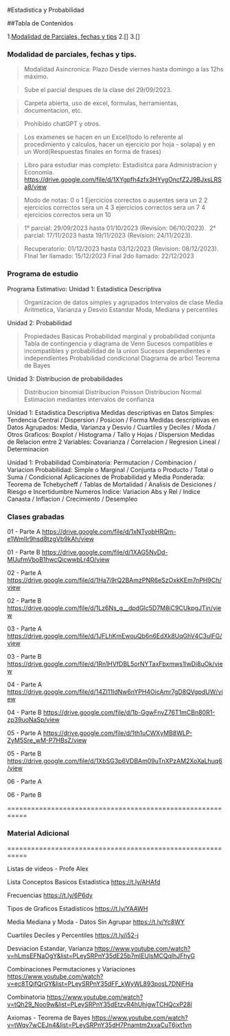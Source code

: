 #Estadistica y Probabilidad

##Tabla de Contenidos

1.[Modalidad de Parciales, fechas y tips](#modalidad-de-parciales-fechas-y-tips)
2.[]
3.[]

### Modalidad de parciales, fechas y tips.
>Modalidad Asincronica: Plazo Desde viernes hasta domingo a las 12hs máximo. 

>Sube el parcial despues de la clase del 29/09/2023.

>Carpeta abierta, uso de excel, formulas, herramientas, documentacion, etc.

>Prohibido chatGPT y otros.

>Los examenes se hacen en un Excel(todo lo referente al procedimiento y calculos, hacer un ejercicio por hoja - solapa) y en un Word(Respuestas finales en forma de frases)

>Libro para estudiar mas completo: Estadisitca para Administracion y Economia.
https://drive.google.com/file/d/1XYgpfh4zfx3HYygOncfZ2J9BJxsLRSa8/view

>Modo de notas:
0 o 1 Ejercicios correctos o ausentes sera un 2
2 ejercicios correctos sera un 4
3 ejercicios correctos sera un 7
4 ejercicios correctos sera un 10


>1° parcial: 29/09/2023 hasta 01/10/2023 (Revision: 06/10/2023). 
>2° parcial: 17/11/2023 hasta 19/11/2023 (Revision: 24/11/2023).

>Recuperatorio:     01/12/2023 hasta 03/12/2023 (Revision: 08/12/2023).
>FInal 1er llamado: 15/12/2023
>Final 2do llamado: 22/12/2023

### Programa de estudio

Programa Estimativo:
Unidad 1: Estadistica Descriptiva
>Organizacion de datos simples y agrupados
>Intervalos de clase
>Media Aritmetica, Varianza y Desvio Estandar
>Moda, Mediana y percentiles

Unidad 2: Probabilidad
>Propiedades Basicas
>Probabilidad marginal y probabilidad conjunta
>Tabla de contingencia y diagrama de Venn
>Sucesos compatibles e incompatibles y probabilidad de la union
>Sucesos dependientes e independientes
>Probabilidad condicional
>Diagrama de arbol
>Teorema de Bayes

Unidad 3: Distribucion de probabilidades
>Distribucion binomial
>Distribucion Poisson
>Distribucion Normal
>Estimacion mediantes intervalos de confianza

Unidad 1: Estadistica Descriptiva
Medidas descriptivas en Datos Simples: Tendencia Central / Dispersion / Posicion / Forma
Medidas descriptivas en Datos Agrupados: Media, Varianza y Desvio / Cuartiles y Deciles / Moda / Otros
Graficos: Boxplot / Histograma / Tallo y Hojas / Dispersion
Medidas de Relacion entre 2 Variables: Covarianza / Correlacion / Regresion Lineal / Determinacion

Unidad 1: Probabilidad
Combinatoria: Permutacion / Combinacion / Variacion
Probabilidad: Simple o Marginal / Conjunta o Producto / Total o Suma / Condicional
Aplicaciones de Probabilidad y Media Ponderada: Teorema de Tchebycheff / Tablas de Mortalidad / Analisis de Desiciones / Riesgo e Incertidumbre
Numeros Indice: Variacion Abs y Rel / Indice Canasta / Inflacion / Crecimiento / Desempleo

### Clases grabadas

01 - Parte A https://drive.google.com/file/d/1xNTyobHRQm-e1WmIIr9hsd8tzgVb9kAh/view

01 - Parte B https://drive.google.com/file/d/1XAG5NvDd-MUufmVboB1hwcQicwwbLr4O/view

02 - Parte A https://drive.google.com/file/d/1Ha7i9rQ2BAmzPNR6eSzOxkKEm7nPH9Ch/view

02 - Parte B https://drive.google.com/file/d/1Lz6Ns_g__dpdGlc5D7M8iC9CUkpgJTin/view

03 - Parte A https://drive.google.com/file/d/1JFLhKmEwouQb6n6EdXk8UqGhV4C3uIFG/view

03 - Parte B https://drive.google.com/file/d/1Rn1HVfDBL5orNYTaxFbxmws1lwDi8uOk/view

04 - Parte A https://drive.google.com/file/d/14ZI11IdNw6nYPH4OicAmr7gD8QVgpdUW/view

04 - Parte B https://drive.google.com/file/d/1b-GgwFnyZ76T1mCBn80R1-zp39uoNaSp/view

05 - Parte A https://drive.google.com/file/d/1th1uCWXyMB8WLP-ZyM5Sre_wM-P7HBsZ/view

05 - Parte B https://drive.google.com/file/d/1XbSG3p6VDBAm09uTnXPzAM2XoXaLhuq6/view

06 - Parte A

06 - Parte B 


===========================================================
### Material Adicional
===========================================================

Listas de videos - Profe Alex

Lista Conceptos Basicos Estadistica https://t.ly/AHAfd

Frecuencias https://t.ly/6P6dy

Tipos de Graficos Estadisticos https://t.ly/YAAWH

Media Mediana y Moda - Datos Sin Agrupar https://t.ly/Yc8WY

Cuartiles Deciles y Percentiles https://t.ly/i52-j

Desviacion Estandar, Varianza https://www.youtube.com/watch?v=hLmsEFNaOgY&list=PLeySRPnY35dE25b7mIEUlsMCQqlhJFhyG

Combinaciones Permutaciones y Variaciones https://www.youtube.com/watch?v=ec8TQjfQrGY&list=PLeySRPnY35dFF_kWyWL893posL7DNlFHa

Combinatoria https://www.youtube.com/watch?v=tQh29_Noo9w&list=PLeySRPnY35dEtzvR4hUhigwTCHQcxP28l

Axiomas - Teorema de Bayes https://www.youtube.com/watch?v=tWqy7wCEJn4&list=PLeySRPnY35dH7Pnamtm2xxaCuT6jxt1vn